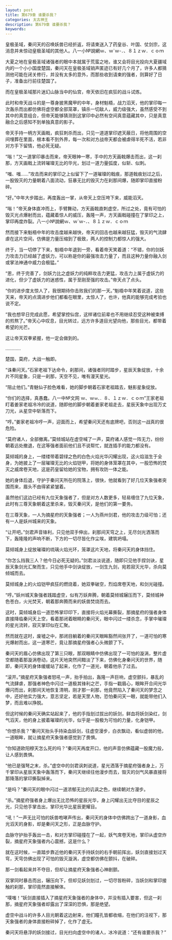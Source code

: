 ```yaml
---
layout: post
title: 第679章 谁要杀我？
categories: 太古神王
description: 第679章 谁要杀我？
keywords:
---
```


皇极圣域，秦问天的召唤妖兽已经折返，将请柬送入了药皇谷、叶国、仗剑宗，这消息并未惊动皇极圣域的其他人。八一小№說網ｗ、ｗ`ｗ-．、８１ｚｗ．ｃｏｍ

大夏之地在皇极圣域诸强者的眼中本就属于荒蛮之地，谁又会将目光投向大夏疆域内的一个小小国度楚国，秦问天在皇极圣域销声匿迹已有好几个月了，许多人都猜测他可能在闭关修行，并没有太多的意外，而那些收到请柬的强者，则算好了日子，准备出行前往楚国了。

而在皇极圣域那片迷幻山脉当中的仙宫，帝天依旧在疯狂的战斗试炼。

此时和帝天战斗的是一尊身披黑魔甲的中年，身材魁梧，战力滔天，他的掌印每一次轰杀而出都仿佛将虚空都全部笼罩，镇杀一切敌人，威力级强大，虽然感受不到其中的真意组合，但帝天能够猜测到这掌印中必然有空间真意蕴藏其中，只是真意融合之后感知不到单独真意的影子。

帝天手持一柄方天画戟，疯狂刺杀而出，只见一道道掌印遮天蔽日，将他周围的空间埋葬在里面，根本看不到外界，每一次和对方战帝天都会被虐得半死不活，若非对方手下留情，他必死无疑。

“嗡！”又一道掌印暴击而来，帝天眼神一寒，手中的方天画戟爆击而出，这一刹那，方天画戟上流转璀璨无比的华光，划过一道力量弧度，似斩、似刺。

“嗤、嗤……”攻击而来的掌印之上似留下了一道璀璨的戟痕，那道戟痕划过之后，一股毁灭的力量朝着八面流动，狂暴无比的毁灭力在刹那间爆，随即掌印直接粉碎。

“好。”中年大步踏出，再度轰出一掌，从帝天上空压垮下来，威能滔天。

“嗡！”帝天身体直冲而上，手臂舞动，方天画戟直刺虚空，所过之处，竟有可怕的毁灭光点爆射而出，蕴藏着惊人的威压，轰隆一声，方天画戟碰撞在了掌印之上，掌印再度炸裂。八一小№說網ｗ、ｗ`ｗ-．、８１ｚｗ．ｃｏｍ

然而接下来魁梧中年的攻击度越来越快，帝天的回击也越来越狂猛，毁灭的气流肆虐在这片空间，仿佛是力量压缩到了极致，两人的控制力都惊人的强大。

终于，当一切停了下来，魁梧中年退到一旁，看着帝天笑着道：“不错，你的剑妖力攻击力已经越了虚妖力，可以称是你的最强攻击力量了，而且这种力量你融入剑或掌法神通中威力会极猛。”

“恩，终于完善了，剑妖力比之虚妖力的纯粹攻击力更猛，攻击力上属于虚妖力的进化，但少了虚妖力的迷惑性，属于至刚至强的攻击。”帝天点了点头。

“你的进步度太惊人了，我很期待你击败我们的那一天。”魁梧中年笑着说道，这些天来，帝天的点滴进步他们都看在眼里，太惊人了，也许，他真的能够完成考验也说不定。

“我也想早日完成此愿，希望掌控仙宫，这样诸位前辈也不用继续忍受这种被束缚的煎熬了。”帝天心中叹息，目光转过，远方许多道目光望向他，那些目光，都带着希望的光芒。

这让帝天双拳紧握，他一定会做到的。

…………

楚国，莫府，大战一触即。

“诛秦问天。”石家老祖下达命令，刹那间，诸强者同时踏步，星辰天象绽放，十余片不同星象，只是一刹那，天空不见，唯有漫天星光。

“阻止他们。”青魅仙子脸色难看，她的脚步朝着石家老祖踏去，魅影星象绽放。

“你们的选择，真愚蠢。八一中№文网  ｗ、ｗ`ｗ、．`８、１ｚｗ．ｃｏｍ”王家老祖盯着姜家老祖冷冷的说道，随即他的脚步朝着姜家老祖走去，星辰天象中出现万丈刀光，从星空中斩落而下。

“哼。”姜家老祖冷哼一声，迎面而上，希望秦问天还有底牌吧，否则这一战真的很危险。

“莫府诸人，全部撤离。”莫倾城站在虚空喊了一声，莫府诸人感觉一阵无力，纷纷朝着远处撤退，在这等强者面前他们且不说帮忙，就连插手的能力都没有。

莫倾城的身上，一缕缕带着碧绿之色的白色火焰光华闪耀出现，这火焰滋生于全身，为她披上了一层璀璨无比的火焰铠甲，将她的身体笼罩在其中，一股恐怖的焚灭之威席卷天地，这是药皇留给她的宝物，拥有攻防一体之能。

她的身体后退，守护于秦问天所在的院落上，很快，他就看到了好几位天象强者突围而来，眉头不由得紧紧皱着。

虽然他们这边已经有九位天象强者了，但是对方人数更多，轻易缠住了九位天象，此时有三尊天象朝着这里杀来，毁灭秦问天，是他们的第一要务。

在三尊天象，一人为摘星府的天象强者；一人为燕州剑君，他的攻击力级可怕；还有一人是妖州城来的天象。

“让开吧。”剑君声音锋利，只见他双手伸出，刹那间天穹之上，无尽剑光洒落而下，轰隆隆的声响不断，下方的一切尽皆化作尘埃，建筑坍塌。

莫倾城身上绽放璀璨的琉璃火焰光环，笼罩这片天地，将秦问天的身体挡住。

“你怎么挡我三人？他今日必死无疑的。”剑君淡淡说道，随即只见他手捏剑诀，星辰天象剑光汇聚而生，只见他手中剑诀绽放，一剑生九剑，宛若寂灭光华，杀向莫倾城而去。

莫倾城身上的火焰铠甲疯狂的燃烧着，她双拳破空，烈焰席卷天地，和剑光碰撞。

“哼。”妖州城天象强者践踏虚空，似有万妖奔腾，朝着莫倾城辗压而下，莫倾城神色苍白，火光焚天，朝着那奔腾而来的妖兽焚烧而去。

这时，莫倾城身后一道恐怖掌印印下，直接将火焰光幕撕裂，那摘星府的强者身体直接降临秦问天上空，看着那闭着眼睛的秦问天，眼中闪过一缕杀念，手掌中璀璨的星光流转，寂灭掌印似在汇聚。

然而就在这时，废墟之中，那闭目躺着的秦问天眼眸豁然间张开了，一道可怕的寒光爆射而出，这一道寒芒，竟让那摘星府强者心头微颤了下。

秦问天的眉心仿佛出现了第三只眼，那双眼睛中仿佛出现了一可怕的漩涡，整片虚空都随着那漩涡卷动，这片天地突然间黯淡了下来，仿佛化身秦问天的世界，随即，秦问天的身体缓缓站了起来，化作了一道光，朝着他杀了过去。

“滚开。”摘星府天象强者怒吼一声，抬手拍出，轰隆一声巨响，虚空颤抖，暴乱的气流肆虐，那强者神色中闪过一道极其锋利之芒，手指一戳眉心，眼眸开合间光华爆闪而出，刹那间天地恢复清明，刚才那一刹那，他竟然陷入了秦问天的梦念之中，还好他实力强大，意志坚定，若是天罡人物，恐怕秦问天一眼，就能带他们入梦，而且难以挣脱。

但这时候的秦问天确实站起来了，他的手指划过拔出的妖剑，鲜血将妖剑染红，剑气滔天，他的身上披着璀璨的光华，似乎是一股极为可怕的力量，化身铠甲。

“你想杀我？”秦问天抬头手持染血妖剑，往虚空漫步，白衣飘动，看似虚弱的他，一道眼眸，就让摘星府天象强者感觉到了畏惧。

“你知道欧阳穆天怎么死的吗？”秦问天再度开口，他的声音仿佛蕴藏一股魔力般，让人感到畏惧。

“他已是强弩之末，杀。”虚空中的剑君讽刺说道，星光洒落于摘星府强者身上，万千掌印从星辰天象中轰落而下，秦问天继续往他漫步而去，毁灭的剑气风暴直接将那降落的掌印撕裂掉来。

“是吗？”秦问天的眼中闪过一道浓郁无比的讥讽之色，继续朝对方漫步。

“杀。”摘星府强者身上爆出无比恐怖的星辰光华，身上闪耀出无比夺目的星辰之光，只见他手掌击出，掌印光华比星辰更耀目。

“吼！”一声无比可怕的妖兽咆哮声传出，秦问天的身体中仿佛跨出了一道身影，血光滔天的身影，却是秦问天之形，正是血脉守护。

血脉守护抬手轰出一击，和对方掌印碰撞在了一起，妖气席卷天地，掌印从虚空炸裂，摘星府天象强者内心震撼，这是什么？

就在这时候，一直踏步靠近他的秦问天手持妖剑的右手朝前挥出，妖剑直接划过天穹，天穹仿佛出现了可怕的毁灭漩涡，虚空都仿佛在颤抖，在破碎。

那一剑看起来并不夺目，但却让摘星府天象强者心神剧颤。

双掌同时暴击而出，辗压向下，但却见妖剑划过，一切尽皆粉碎，当妖剑和掌印接触的刹那，掌印竟然直接解体。

“噗嗤！”妖剑直接插入了摘星府天象强者的身体中，并没有插入要害，但这一刹那，摘星府天象强者却露出了深深的恐惧，那是绝望。

虚空中战斗的许多人目光朝着这边射来，他们瞳孔皆都收缩，在他们的注视下，那天象强者的身体直接粉碎掉了，化作了虚无。

秦问天将悬浮的妖剑接过，目光扫向虚空中的诸人，冰冷说道：“还有谁要杀我？”
